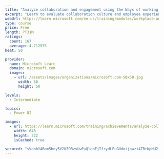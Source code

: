 ```yaml
---
title: "Analyze collaboration and engagement using the Ways of working assessment dashboard in Power BI"
excerpt: "Learn to evaluate collaboration culture and employee experience with a Power BI template by using Viva Insights data in Workplace Analytics."
webUrl: https://learn.microsoft.com/en-us/training/modules/workplace-analytics-ways-working/
type: course
price: Free
length: PT31M
ratings:
  count: 167
  average: 4.712575
heat: 50

provider:
  name: Microsoft Learn
  domain: microsoft.com
  images:
    - url: /assets/images/organizations/microsoft.com-50x50.jpg
      width: 50
      height: 50

levels:
  - Intermediate

topics:
  - Power BI

images:
  - url: https://learn.microsoft.com/training/achievements/analyze-collaboration-and-engagement-with-ways-working-dashboard-in-workplace-analytics-social.png
    width: 643
    height: 322
    isCached: true

secured: "sVohhY4Bom5boy5V2UZORzvUwPaQleoEjIfrydLFuGUdoijowzi4TBrbpNU2iy/js9mKIaiIqMIJk5CQN4wRBkH2eVwwONVqi594jsi2A7z9J7UnAs+yANQp29R+bZ/Af469Zqr4cLmNWG8FY5PIB3CcZOctbGF5dce+yNaRynk66VJ8eZCNDvf+geNPr75xfv+V5ZBlmMKb/tW/wj77F3ODMk3uZxlPBJw+GHPcgswfzgL6vX4kelPZXARjbhgJr09TgemoAkIAiv4guD/hgzUoy9XalqUUBPKx1Nb0DeOY0ead30bVOqDtE3G7y+UE9gFOVT6mVXjFZ6uNw6QGV1y4gRBqdO0i52umn6a2dhmSRDLmaofebWUqFe8OQAjhNp7/BZSh4Q9yse75ZhMkJhc/nxZud+pUpUoAgs/3mfc=;PgPRSYj/ZaUCDd3JKWhKaQ=="
---
```


